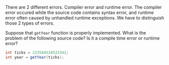 There are 2 different errors. Compiler error and runtime error. The compiler error occured while the source code contains syntax error, and runtime error often caused by unhandled runtime exceptions. We have to distinguish those 2 types of errors.

Suppose that `getYear` function is properly implemented. What is the problem of the following source code? Is it a compile time error or runtime error?

```java
int ticks = 233544534532342;
int year = getYear(ticks);
```